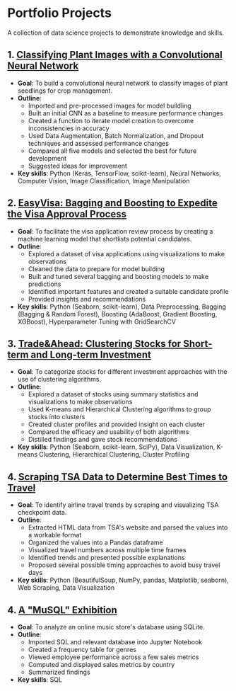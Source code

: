 # Portfolio Projects
A collection of data science projects to demonstrate knowledge and skills.


## 1. [Classifying Plant Images with a Convolutional Neural Network](https://colab.research.google.com/github/rfraissinet/portfolio_projects/blob/main/CNN_Plant_Classification.ipynb)
- **Goal**: To build a convolutional neural network to classify images of plant seedlings for crop management.
- **Outline**:
  - Imported and pre-processed images for model buildling
  - Built an initial CNN as a baseline to measure performance changes
  - Created a function to iterate model creation to overcome inconsistencies in accuracy
  - Used Data Augmentation, Batch Normalization, and Dropout techniques and assessed performance changes
  - Compared all five models and selected the best for future development
  - Suggested ideas for improvement
- **Key skills**: Python (Keras, TensorFlow, scikit-learn), Neural Networks, Computer Vision, Image Classification, Image Manipulation

## 2. [EasyVisa: Bagging and Boosting to Expedite the Visa Approval Process](https://nbviewer.org/github/rfraissinet/portfolio_projects/blob/main/EasyVisa.ipynb)
- **Goal**: To facilitate the visa application review process by creating a machine learning model that shortlists potential candidates.
- **Outline**:
  - Explored a dataset of visa applications using visualizations to make observations
  - Cleaned the data to prepare for model building
  - Built and tuned several bagging and boosting models to make predictions
  - Identified important features and created a suitable candidate profile
  - Provided insights and recommendations
- **Key skills**: Python (Seaborn, scikit-learn), Data Preprocessing, Bagging (Bagging & Random Forest), Boosting (AdaBoost, Gradient Boosting, XGBoost), Hyperparameter Tuning with GridSearchCV

## 3. [Trade&Ahead: Clustering Stocks for Short-term and Long-term Investment](https://nbviewer.org/github/rfraissinet/portfolio_projects/blob/main/Trade%26Ahead.ipynb?flush_cache=true)
- **Goal**: To categorize stocks for different investment approaches with the use of clustering algorithms.
- **Outline**:
  - Explored a dataset of stocks using summary statistics and visualizations to make observations
  - Used K-means and Hierarchical Clustering algorithms to group stocks into clusters
  - Created cluster profiles and provided insight on each cluster
  - Compared the efficacy and usability of both algorithms
  - Distilled findings and gave stock recommendations
- **Key skills**: Python (Seaborn, scikit-learn, SciPy), Data Visualization, K-means Clustering, Hierarchical Clustering, Cluster Profiling

## 4. [Scraping TSA Data to Determine Best Times to Travel](https://nbviewer.org/github/rfraissinet/portfolio_projects/blob/2a83b83f6138d3d6fedf1a7caad2bceb755e8b73/Scraping_TSA_Data.ipynb)
- **Goal**: To identify airline travel trends by scraping and visualizing TSA checkpoint data.
- **Outline**:
  - Extracted HTML data from TSA's website and parsed the values into a workable format
  - Organized the values into a Pandas dataframe
  - Visualized travel numbers across multiple time frames
  - Identified trends and presented possible explanations
  - Proposed several possible timing approaches to avoid busy travel days
- **Key skills**: Python (BeautifulSoup, NumPy, pandas, Matplotlib, seaborn), Web Scraping, Data Visualization

## 4. [A "MuSQL" Exhibition](https://nbviewer.org/github/rfraissinet/portfolio_projects/blob/main/A_MuSQL_Exhibition.ipynb)
- **Goal**: To analyze an online music store's database using SQLite.
- **Outline**:
  - Imported SQL and relevant database into Jupyter Notebook
  - Created a frequency table for genres
  - Viewed employee performance across a few sales metrics
  - Computed and displayed sales metrics by country
  - Summarized findings
- **Key skills**: SQL

